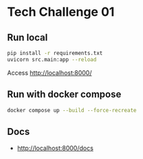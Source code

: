 # Tech Challenge 01

## Run local

```bash
pip install -r requirements.txt
uvicorn src.main:app --reload
```

Access <http://localhost:8000/>

## Run with docker compose

```bash
docker compose up --build --force-recreate
```

## Docs

- <http://localhost:8000/docs>
